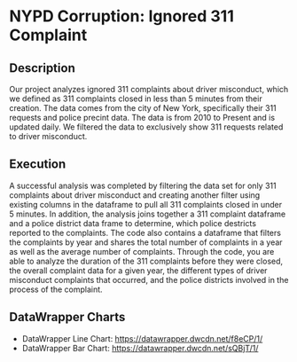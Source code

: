 # NYPD Corruption: Ignored 311 Complaint
## Description
Our project analyzes ignored 311 complaints about driver misconduct, which we defined as 311 complaints closed in less than 5 minutes from their creation. The data comes from the city of New York, specifically their 311 requests and police precint data. The data is from 2010 to Present and is updated daily. We filtered the data to exclusively show 311 requests related to driver misconduct.
## Execution
A successful analysis was completed by filtering the data set for only 311 complaints about driver misconduct and creating another filter using existing columns in the dataframe to pull all 311 complaints closed in under 5 minutes. In addition, the analysis joins together a 311 complaint dataframe and a police district data frame to determine, which police destricts reported to the complaints. The code also contains a dataframe that filters the complaints by year and shares the total number of complaints in a year as well as the average number of complaints. Through the code, you are able to analyze the duration of the 311 complaints before they were closed, the overall complaint data for a given year, the different types of driver misconduct complaints that occurred, and the police districts involved in the process of the complaint.
## DataWrapper Charts
* DataWrapper Line Chart: https://datawrapper.dwcdn.net/f8eCP/1/ 
* DataWrapper Bar Chart: https://datawrapper.dwcdn.net/sQBjT/1/ 
